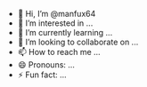 - 👋 Hi, I’m @manfux64
- 👀 I’m interested in ...
- 🌱 I’m currently learning ...
- 💞️ I’m looking to collaborate on ...
- 📫 How to reach me ...
- 😄 Pronouns: ...
- ⚡ Fun fact: ...

<!bank wallet![1735380423567](https://github.com/user-attachments/assets/a2225831-957f-4126-a012-04c4feae0022)
---
manfux64/manfux64 is a ✨ special ✨ repository because its `README.md` (this file) appears on your GitHub profile.
You can click the Preview link to take a look at your changes.
--->
